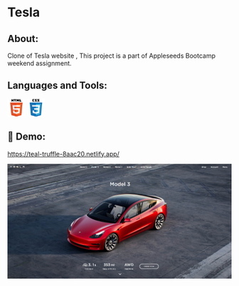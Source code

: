 # Tesla


## About:

Clone of Tesla website ,
This project is a part of Appleseeds Bootcamp weekend assignment.


 ## Languages and Tools:
<p align="left">
 <img src="https://raw.githubusercontent.com/devicons/devicon/master/icons/html5/html5-original-wordmark.svg" alt="html5" width="40" height="40"/> 
 <img src="https://raw.githubusercontent.com/devicons/devicon/master/icons/css3/css3-original-wordmark.svg" alt="css3" width="40" height="40"/>
 </p>


## 🚀 Demo:

https://teal-truffle-8aac20.netlify.app/

<a href="https://teal-truffle-8aac20.netlify.app/" target="_blank">
  <img src="assets/img/tesla.png">
</a>




